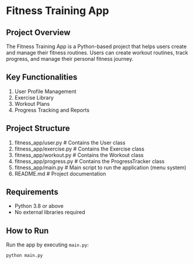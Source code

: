 # Fitness Training App

## Project Overview
The Fitness Training App is a Python-based project that helps users create and manage their fitness routines. Users can create workout routines, track progress, and manage their personal fitness journey.

## Key Functionalities
1. User Profile Management
2. Exercise Library
3. Workout Plans
4. Progress Tracking and Reports

## Project Structure
1. fitness_app/user.py # Contains the User class
2. fitness_app/exercise.py # Contains the Exercise class
3. fitness_app/workout.py # Contains the Workout class
4. fitness_app/progress.py # Contains the ProgressTracker class
5. fitness_app/main.py # Main script to run the application (menu system)
6. README.md # Project documentation

## Requirements
- Python 3.8 or above
- No external libraries required

## How to Run
Run the app by executing `main.py`:
```bash
python main.py
